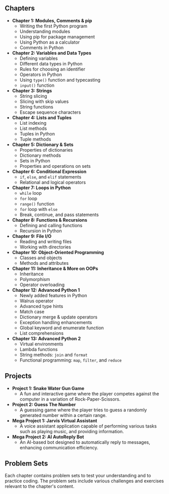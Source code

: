 ## Chapters


- **Chapter 1: Modules, Comments & pip**
  - Writing the first Python program
  - Understanding modules
  - Using pip for package management
  - Using Python as a calculator
  - Comments in Python
- **Chapter 2: Variables and Data Types**
  - Defining variables
  - Different data types in Python
  - Rules for choosing an identifier
  - Operators in Python
  - Using `type()` function and typecasting
  - `input()` function
- **Chapter 3: Strings**
  - String slicing
  - Slicing with skip values
  - String functions
  - Escape sequence characters
- **Chapter 4: Lists and Tuples**
  - List indexing
  - List methods
  - Tuples in Python
  - Tuple methods
- **Chapter 5: Dictionary & Sets**
  - Properties of dictionaries
  - Dictionary methods
  - Sets in Python
  - Properties and operations on sets
- **Chapter 6: Conditional Expression**
  - `if`, `else`, and `elif` statements
  - Relational and logical operators
- **Chapter 7: Loops in Python**
  - `while` loop
  - `for` loop
  - `range()` function
  - `for` loop with `else`
  - Break, continue, and pass statements
- **Chapter 8: Functions & Recursions**
  - Defining and calling functions
  - Recursion in Python
- **Chapter 9: File I/O**
  - Reading and writing files
  - Working with directories
- **Chapter 10: Object-Oriented Programming**
  - Classes and objects
  - Methods and attributes
- **Chapter 11: Inheritance & More on OOPs**
  - Inheritance
  - Polymorphism
  - Operator overloading
- **Chapter 12: Advanced Python 1**
  - Newly added features in Python
  - Walrus operator
  - Advanced type hints
  - Match case
  - Dictionary merge & update operators
  - Exception handling enhancements
  - Global keyword and enumerate function
  - List comprehensions
- **Chapter 13: Advanced Python 2**
  - Virtual environments
  - Lambda functions
  - String methods: `join` and `format`
  - Functional programming: `map`, `filter`, and `reduce`

## Projects

- **Project 1: Snake Water Gun Game**
  - A fun and interactive game where the player competes against the computer in a variation of Rock-Paper-Scissors.
- **Project 2: Guess The Number**
  - A guessing game where the player tries to guess a randomly generated number within a certain range.
- **Mega Project 1: Jarvis Virtual Assistant**
  - A voice assistant application capable of performing various tasks such as playing music, and providing information.
- **Mega Project 2: AI AutoReply Bot**
  - An AI-based bot designed to automatically reply to messages, enhancing communication efficiency.

## Problem Sets

Each chapter contains problem sets to test your understanding and to practice coding. The problem sets include various challenges and exercises relevant to the chapter's content.
